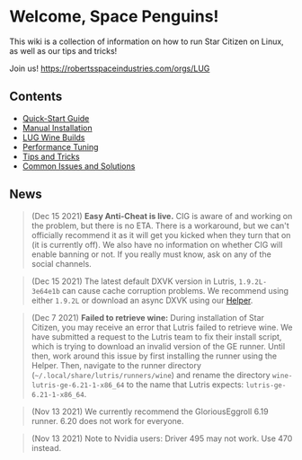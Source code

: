 # Welcome, Space Penguins!

This wiki is a collection of information on how to run Star Citizen on Linux, as well as our tips and tricks!

Join us! https://robertsspaceindustries.com/orgs/LUG

## Contents
* [Quick-Start Guide](https://github.com/starcitizen-lug/information-howtos/wiki/Quick-Start-Guide)
* [Manual Installation](https://github.com/starcitizen-lug/information-howtos/wiki/Manual-Installation)
* [LUG Wine Builds](https://github.com/starcitizen-lug/information-howtos/wiki/Wine-Builds-for-Star-Citizen)
* [Performance Tuning](https://github.com/starcitizen-lug/information-howtos/wiki/Performance-Tuning)
* [Tips and Tricks](https://github.com/starcitizen-lug/information-howtos/wiki/Tips-and-Tricks)
* [Common Issues and Solutions](https://github.com/starcitizen-lug/information-howtos/wiki/Common-Issues-and-Solutions)

## News

> (Dec 15 2021) **Easy Anti-Cheat is live.** CIG is aware of and working on the problem, but there is no ETA. There is a workaround, but we can't officially recommend it as it will get you kicked when they turn that on (it is currently off). We also have no information on whether CIG will enable banning or not. If you really must know, ask on any of the social channels.

> (Dec 15 2021) The latest default DXVK version in Lutris, `1.9.2L-3e64e1b` can cause cache corruption problems. We recommend using either `1.9.2L` or download an async DXVK using our [Helper](https://github.com/starcitizen-lug/lug-helper).

> (Dec 7 2021) **Failed to retrieve wine:** During installation of Star Citizen, you may receive an error that Lutris failed to retrieve wine.  We have submitted a request to the Lutris team to fix their install script, which is trying to download an invalid version of the GE runner.  Until then, work around this issue by first installing the runner using the Helper. Then, navigate to the runner directory (`~/.local/share/lutris/runners/wine`) and rename the directory `wine-lutris-ge-6.21-1-x86_64` to the name that Lutris expects: `lutris-ge-6.21-1-x86_64`.

> (Nov 13 2021) We currently recommend the GloriousEggroll 6.19 runner. 6.20 does not work for everyone.

> (Nov 13 2021) Note to Nvidia users: Driver 495 may not work. Use 470 instead.